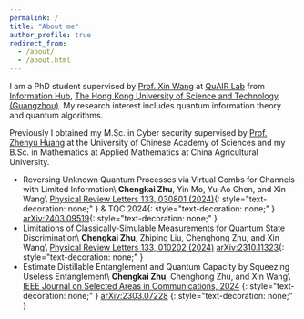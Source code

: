 ```yaml
---
permalink: /
title: "About me"
author_profile: true
redirect_from: 
  - /about/
  - /about.html
---
```



I am a PhD student supervised by [Prof. Xin Wang](https://www.xinwang.info/) at [QuAIR Lab](https://www.quair.group/people/) from [Information Hub](https://infh.hkust-gz.edu.cn/), [The Hong Kong University of Science and Technology (Guangzhou)](https://hkust-gz.edu.cn/). My research interest includes quantum information theory and quantum algorithms.

Previously I obtained my M.Sc. in Cyber security supervised by [Prof. Zhenyu Huang](https://scholar.google.com/citations?user=omCIQ64AAAAJ&hl=zh-CN) at the University of Chinese Academy of Sciences and my B.Sc. in Mathematics at Applied Mathematics at China Agricultural University.

- Reversing Unknown Quantum Processes via Virtual Combs for Channels with Limited Information\ **Chengkai Zhu**, Yin Mo, Yu-Ao Chen, and Xin Wang\ [Physical Review Letters 133, 030801 (2024)](https://journals.aps.org/prl/abstract/10.1103/PhysRevLett.133.030801){: style="text-decoration: none;" } & TQC 2024{: style="text-decoration: none;" } [arXiv:2403.09519](https://arxiv.org/abs/2401.04672){: style="text-decoration: none;" }
- Limitations of Classically-Simulable Measurements for Quantum State Discrimination\ **Chengkai Zhu**, Zhiping Liu, Chenghong Zhu, and Xin Wang\ [Physical Review Letters 133, 010202 (2024)](https://journals.aps.org/prl/abstract/10.1103/PhysRevLett.133.010202) [arXiv:2310.11323](https://arxiv.org/abs/2310.11323){: style="text-decoration: none;" }
- Estimate Distillable Entanglement and Quantum Capacity by Squeezing Useless Entanglement\ **Chengkai Zhu**, Chenghong Zhu, and Xin Wang\ [IEEE Journal on Selected Areas in Communications, 2024](https://ieeexplore.ieee.org/document/10477880) {: style="text-decoration: none;" } [arXiv:2303.07228](https://arxiv.org/abs/2303.07228) {: style="text-decoration: none;" }
